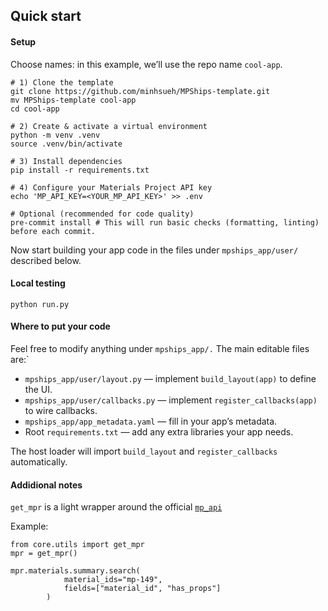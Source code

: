 ## Quick start
#### Setup
Choose names: in this example, we’ll use the repo name `cool-app`.

```
# 1) Clone the template
git clone https://github.com/minhsueh/MPShips-template.git
mv MPShips-template cool-app
cd cool-app

# 2) Create & activate a virtual environment
python -m venv .venv
source .venv/bin/activate

# 3) Install dependencies
pip install -r requirements.txt

# 4) Configure your Materials Project API key
echo 'MP_API_KEY=<YOUR_MP_API_KEY>' >> .env

# Optional (recommended for code quality)
pre-commit install # This will run basic checks (formatting, linting) before each commit.

```

Now start building your app code in the files under `mpships_app/user/` described below.


#### Local testing
```
python run.py
```

#### Where to put your code
Feel free to modify anything under `mpships_app/.` The main editable files are:`
 - `mpships_app/user/layout.py` — implement `build_layout(app)` to define the UI.
 - `mpships_app/user/callbacks.py` — implement `register_callbacks(app)` to wire callbacks.
 - `mpships_app/app_metadata.yaml` — fill in your app’s metadata.
 - Root `requirements.txt` — add any extra libraries your app needs.

The host loader will import `build_layout` and `register_callbacks` automatically.


#### Addidional notes

`get_mpr` is a light wrapper around the official [`mp_api`](https://api.materialsproject.org/)

Example:
```
from core.utils import get_mpr
mpr = get_mpr()

mpr.materials.summary.search(
            material_ids="mp-149",
            fields=["material_id", "has_props"]
        )
```
